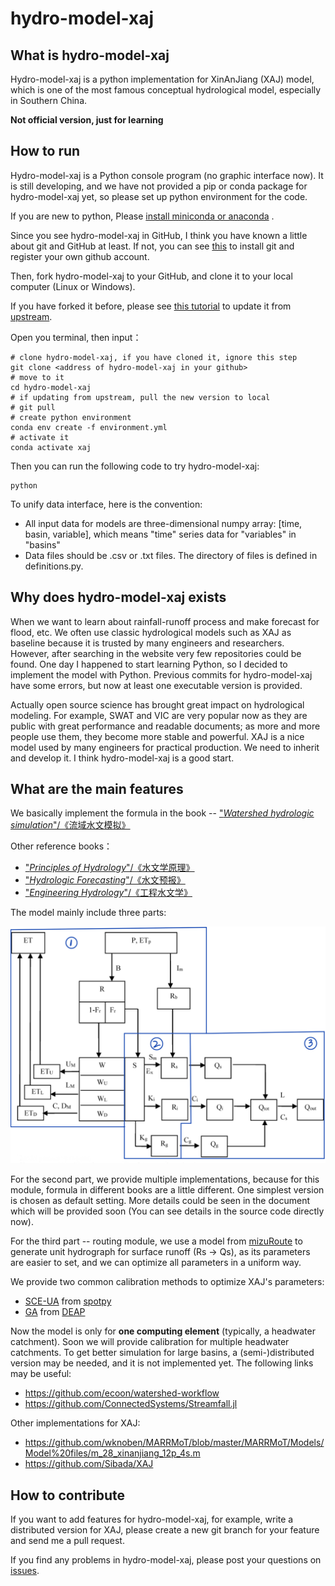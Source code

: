 # hydro-model-xaj

## What is hydro-model-xaj

Hydro-model-xaj is a python implementation for XinAnJiang (XAJ) model, which is one of the most famous conceptual
hydrological model, especially in Southern China.

**Not official version, just for learning**

## How to run

Hydro-model-xaj is a Python console program (no graphic interface now). It is still developing, and we have not provided
a pip or conda package for hydro-model-xaj yet, so please set up python environment for the code.

If you are new to python,
Please [install miniconda or anaconda](https://github.com/waterDLut/WaterResources/blob/master/tools/jupyterlab&markdown.md#12-jupyterlab%E5%90%AF%E5%8A%A8)
.

Since you see hydro-model-xaj in GitHub, I think you have known a little about git and GitHub at least. If not, you can
see [this](https://github.com/waterDLut/WaterResources/blob/master/tools/git%26github.md#1-git%E7%9A%84%E5%AE%89%E8%A3%85)
to install git and register your own github account.

Then, fork hydro-model-xaj to your GitHub, and clone it to your local computer (Linux or Windows).

If you have forked it before, please
see [this tutorial](https://github.com/waterDLut/WaterResources/blob/doc/tools/git%26github.md#55-fork%E5%90%8E%E5%90%8C%E6%AD%A5%E6%BA%90%E7%9A%84%E6%96%B0%E6%9B%B4%E6%96%B0%E5%86%85%E5%AE%B9)
to update it from [upstream](https://github.com/OuyangWenyu/hydro-model-xaj).

Open you terminal, then input：

```Shell
# clone hydro-model-xaj, if you have cloned it, ignore this step 
git clone <address of hydro-model-xaj in your github>
# move to it
cd hydro-model-xaj
# if updating from upstream, pull the new version to local
# git pull
# create python environment
conda env create -f environment.yml
# activate it
conda activate xaj
```

Then you can run the following code to try hydro-model-xaj:

```Shell
python 
```

To unify data interface, here is the convention:

- All input data for models are three-dimensional numpy array: [time, basin, variable], which means "time" series data
  for "variables" in "basins"
- Data files should be .csv or .txt files. The directory of files is defined in definitions.py.

## Why does hydro-model-xaj exists

When we want to learn about rainfall-runoff process and make forecast for flood, etc. We often use classic hydrological
models such as XAJ as baseline because it is trusted by many engineers and researchers. However, after searching in the
website very few repositories could be found. One day I happened to start learning Python, so I decided to implement the
model with Python. Previous commits for hydro-model-xaj have some errors, but now at least one executable version is
provided.

Actually open source science has brought great impact on hydrological modeling. For example, SWAT and VIC are very
popular now as they are public with great performance and readable documents; as more and more people use them, they
become more stable and powerful. XAJ is a nice model used by many engineers for practical production. We need to inherit
and develop it. I think hydro-model-xaj is a good start.

## What are the main features

We basically implement the formula in the book -- ["*Watershed hydrologic
simulation*"/《流域水文模拟》](https://xueshu.baidu.com/usercenter/paper/show?paperid=ad9c545a7baa43321db97f5f16d393bf&site=xueshu_se)

Other reference books：

- ["*Principles of
  Hydrology*"/《水文学原理》](https://xueshu.baidu.com/usercenter/paper/show?paperid=5b2d0a40e2d2804f47346ae6ccf2d142&site=xueshu_se)
- ["*Hydrologic
  Forecasting*"/《水文预报》](https://xueshu.baidu.com/usercenter/paper/show?paperid=852a9a90a7d26c5fae749169f87b61e0&site=xueshu_se)
- ["*Engineering
  Hydrology*"/《工程水文学》](https://xueshu.baidu.com/usercenter/paper/show?paperid=6e2d38726c8e3c0b9f3a14bafb156481&site=xueshu_se)

The model mainly include three parts:

![](docs/source/img/xaj.jpg)

For the second part, we provide multiple implementations, because for this module, formula in different books are a
little different. One simplest version is chosen as default setting. More details could be seen in the document which
will be provided soon (You can see details in the source code directly now).

For the third part -- routing module, we use a model from [mizuRoute](http://www.geosci-model-dev.net/9/2223/2016/) to
generate unit hydrograph for surface runoff (Rs -> Qs), as its parameters are easier to set, and we can optimize all
parameters in a uniform way.

We provide two common calibration methods to optimize XAJ's parameters:

- [SCE-UA](https://doi.org/10.1029/91WR02985) from [spotpy](https://github.com/thouska/spotpy)
- [GA](https://en.wikipedia.org/wiki/Genetic_algorithm) from [DEAP](https://github.com/DEAP/deap)

Now the model is only for **one computing element** (typically, a headwater catchment). Soon we will provide calibration
for multiple headwater catchments. To get better simulation for large basins, a (semi-)distributed version may be
needed, and it is not implemented yet. The following links may be useful:

- https://github.com/ecoon/watershed-workflow
- https://github.com/ConnectedSystems/Streamfall.jl

Other implementations for XAJ:

- https://github.com/wknoben/MARRMoT/blob/master/MARRMoT/Models/Model%20files/m_28_xinanjiang_12p_4s.m
- https://github.com/Sibada/XAJ

## How to contribute

If you want to add features for hydro-model-xaj, for example, write a distributed version for XAJ, please create a new
git branch for your feature and send me a pull request.

If you find any problems in hydro-model-xaj, please post your questions
on [issues](https://github.com/OuyangWenyu/hydro-model-xaj/issues).
